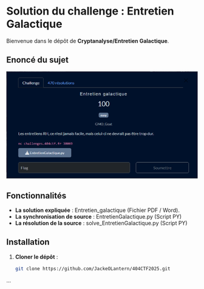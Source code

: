# Solution du challenge : Entretien Galactique

Bienvenue dans le dépôt de **Cryptanalyse/Entretien Galactique**.

## Enoncé du sujet
![image](assets/images/enonce.png)



## Fonctionnalités

- **La solution expliquée** : Entretien_galactique (Fichier PDF / Word).
- **La synchronisation de source** : EntretienGalactique.py (Script PY)
- **La résolution de la source** : solve_EntretienGalactique.py (Script PY)

## Installation

1. **Cloner le dépôt** :
   ```bash
   git clone https://github.com/JackeOLantern/404CTF2025.git

...
